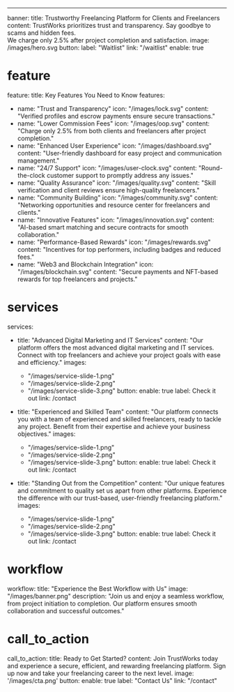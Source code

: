 ---
banner:
  title: Trustworthy Freelancing Platform for Clients and Freelancers
  content: TrustWorks prioritizes trust and transparency. Say goodbye to scams and hidden fees. <br> We charge only 2.5% after project completion and satisfaction.
  image: /images/hero.svg
  button:
    label: "Waitlist"
    link: "/waitlist"
    enable: true

# feature
feature: 
  title: Key Features You Need to Know
  features:
  - name: "Trust and Transparency"
    icon: "/images/lock.svg"
    content: "Verified profiles and escrow payments ensure secure transactions."
  - name: "Lower Commission Fees"
    icon: "/images/oop.svg"
    content: "Charge only 2.5% from both clients and freelancers after project completion."
  - name: "Enhanced User Experience"
    icon: "/images/dashboard.svg"
    content: "User-friendly dashboard for easy project and communication management."
  - name: "24/7 Support"
    icon: "/images/user-clock.svg"
    content: "Round-the-clock customer support to promptly address any issues."
  - name: "Quality Assurance"
    icon: "/images/quality.svg"
    content: "Skill verification and client reviews ensure high-quality freelancers."
  - name: "Community Building"
    icon: "/images/community.svg"
    content: "Networking opportunities and resource center for freelancers and clients."
  - name: "Innovative Features"
    icon: "/images/innovation.svg"
    content: "AI-based smart matching and secure contracts for smooth collaboration."
  - name: "Performance-Based Rewards"
    icon: "/images/rewards.svg"
    content: "Incentives for top performers, including badges and reduced fees."
  - name: "Web3 and Blockchain Integration"
    icon: "/images/blockchain.svg"
    content: "Secure payments and NFT-based rewards for top freelancers and projects."

# services
services:
  - title: "Advanced Digital Marketing and IT Services"
    content: "Our platform offers the most advanced digital marketing and IT services. Connect with top freelancers and achieve your project goals with ease and efficiency."
    images:
      - "/images/service-slide-1.png"
      - "/images/service-slide-2.png"
      - "/images/service-slide-3.png"
    button:
      enable: true
      label: Check it out
      link: /contact


  - title: "Experienced and Skilled Team"
    content: "Our platform connects you with a team of experienced and skilled freelancers, ready to tackle any project. Benefit from their expertise and achieve your business objectives."
    images:
      - "/images/service-slide-1.png"
      - "/images/service-slide-2.png"
      - "/images/service-slide-3.png"
    button:
      enable: true
      label: Check it out
      link: /contact

  - title: "Standing Out from the Competition"
    content: "Our unique features and commitment to quality set us apart from other platforms. Experience the difference with our trust-based, user-friendly freelancing platform."
    images:
      - "/images/service-slide-1.png"
      - "/images/service-slide-2.png"
      - "/images/service-slide-3.png"
    button:
      enable: true
      label: Check it out
      link: /contact


# workflow
workflow: 
  title: "Experience the Best Workflow with Us"
  image: "/images/banner.png"
  description: "Join us and enjoy a seamless workflow, from project initiation to completion. Our platform ensures smooth collaboration and successful outcomes."



# call_to_action
call_to_action:
  title: Ready to Get Started?
  content: Join TrustWorks today and experience a secure, efficient, and rewarding freelancing platform. Sign up now and take your freelancing career to the next level.
  image: '/images/cta.png'
  button:
    enable: true
    label: "Contact Us"
    link: "/contact"



